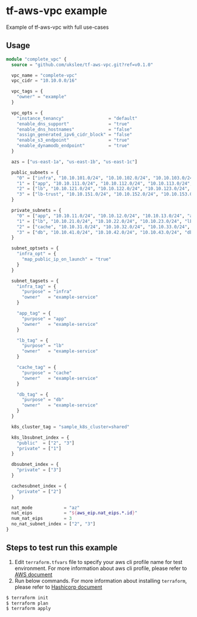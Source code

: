 
# tf-aws-vpc example

Example of tf-aws-vpc with full use-cases

## Usage

``` terraform
module "complete_vpc" {
  source = "github.com/ukslee/tf-aws-vpc.git?ref=v0.1.0"

  vpc_name = "complete-vpc"
  vpc_cidr = "10.10.0.0/16"

  vpc_tags = {
    "owner" = "example"
  }

  vpc_opts = {
    "instance_tenancy"                 = "default"
    "enable_dns_support"               = "true"
    "enable_dns_hostnames"             = "false"
    "assign_generated_ipv6_cidr_block" = "false"
    "enable_s3_endpoint"               = "true"
    "enable_dynamodb_endpoint"         = "true"
  }

  azs = ["us-east-1a", "us-east-1b", "us-east-1c"]

  public_subnets = {
    "0" = ["infra", "10.10.101.0/24", "10.10.102.0/24", "10.10.103.0/24", "infra_tag", "infra_opt"]
    "1" = ["app", "10.10.111.0/24", "10.10.112.0/24", "10.10.113.0/24", "app_tag", ""]
    "2" = ["lb", "10.10.121.0/24", "10.10.122.0/24", "10.10.123.0/24", "lb_tag", ""]
    "3" = ["lb-trust", "10.10.151.0/24", "10.10.152.0/24", "10.10.153.0/24", "lb_tag", ""]
  }

  private_subnets = {
    "0" = ["app", "10.10.11.0/24", "10.10.12.0/24", "10.10.13.0/24", "app_tag", ""]
    "1" = ["lb", "10.10.21.0/24", "10.10.22.0/24", "10.10.23.0/24", "lb_tag", ""]
    "2" = ["cache", "10.10.31.0/24", "10.10.32.0/24", "10.10.33.0/24", "cache_tag", ""]
    "3" = ["db", "10.10.41.0/24", "10.10.42.0/24", "10.10.43.0/24", "db_tag", ""]
  }

  subnet_optsets = {
    "infra_opt" = {
      "map_public_ip_on_launch" = "true"
    }
  }

  subnet_tagsets = {
    "infra_tag" = {
      "purpose" = "infra"
      "owner"   = "example-service"
    }

    "app_tag" = {
      "purpose" = "app"
      "owner"   = "example-service"
    }

    "lb_tag" = {
      "purpose" = "lb"
      "owner"   = "example-service"
    }

    "cache_tag" = {
      "purpose" = "cache"
      "owner"   = "example-service"
    }

    "db_tag" = {
      "purpose" = "db"
      "owner"   = "example-service"
    }
  }

  k8s_cluster_tag = "sample_k8s_cluster=shared"

  k8s_lbsubnet_index = {
    "public"  = ["2", "3"]
    "private" = ["1"]
  }

  dbsubnet_index = {
    "private" = ["3"]
  }

  cachesubnet_index = {
    "private" = ["2"]
  }

  nat_mode            = "az"
  nat_eips            = "${aws_eip.nat_eips.*.id}"
  num_nat_eips        = 3
  no_nat_subnet_index = ["2", "3"]
}
```

## Steps to test run this example

1. Edit `terraform.tfvars` file to specify your aws cli profile name for test environment.
For more information about aws cli profile, please refer to [AWS document](https://docs.aws.amazon.com/cli/latest/userguide/cli-configure-profiles.html)
1. Run below commands.
For more information about installing `terraform`, please refer to [Hashicorp document](https://learn.hashicorp.com/terraform/getting-started/install.html)

``` bash
$ terraform init
$ terraform plan
$ terraform apply
```